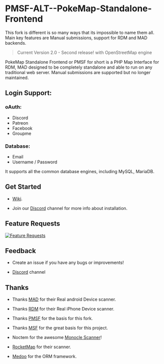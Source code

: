 # PMSF-ALT--PokeMap-Standalone-Frontend

This fork is different is so many ways that its impossible to name them all. Main key features are Manual submissions, support for RDM and MAD backends. 

> Current Version 2.0 - Second release! with OpenStreetMap engine

PokeMap Standalone Frontend or PMSF for short is a PHP Map Interface for RDM, MAD designed to be completely standalone and able to run on any traditional web server. Manual submissions are supported but no longer maintained.
 
## Login Support:
### oAuth:
* Discord
* Patreon
* Facebook
* Groupme

### Database:
* Email
* Username / Password


It supports all the common database engines, including MySQL, MariaDB.

## Get Started
* [Wiki](https://github.com/pmsf/PMSF/wiki).

* Join our [Discord](https://discord.com/invite/jEKqfgSUYx) channel for more info about installation.
 
 
## Feature Requests
[![Feature Requests](https://feathub.com/pmsf/PMSF?format=svg)](https://feathub.com/pmsf/PMSF)

## Feedback
* Create an issue if you have any bugs or improvements!

* [Discord](https://discord.com/invite/jEKqfgSUYx) channel

## Thanks
* Thanks [MAD](https://github.com/Map-A-Droid/MAD) for their Real android Device scanner.

* Thanks [RDM](https://github.com/RealDeviceMap/RealDeviceMap) for their Real iPhone Device scanner.

* Thanks [PMSF](https://github.com/Glennmen/PMSF) for the basis for this fork.

* Thanks [MSF](https://github.com/Nuro/MSF) for the great basis for this project.

* Noctem for the awesome [Monocle Scanner](https://github.com/Noctem/Monocle)!

* [RocketMap](https://github.com/RocketMap/RocketMap) for their scanner.

* [Medoo](http://medoo.in) for the ORM framework.
